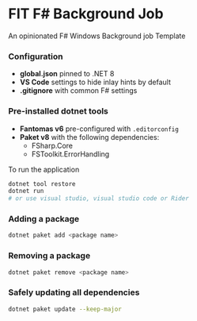 # FIT F# Background Job

An opinionated F# Windows Background job Template

### Configuration

* **global.json** pinned to .NET 8
* **VS Code** settings to hide inlay hints by default
* **.gitignore** with common F# settings

### Pre-installed dotnet tools

* **Fantomas v6** pre-configured with `.editorconfig`
* **Paket v8** with the following dependencies:
  * FSharp.Core
  * FSToolkit.ErrorHandling

To run the application

```bash
dotnet tool restore
dotnet run
# or use visual studio, visual studio code or Rider
```

### Adding a package

```bash
dotnet paket add <package name>
```

### Removing a package

```bash
dotnet paket remove <package name>
```

### Safely updating all dependencies

```bash
dotnet paket update --keep-major
```
